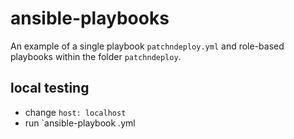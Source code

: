 # ansible-playbooks

An example of a single playbook `patchndeploy.yml` and role-based playbooks within the folder `patchndeploy`.

## local testing

- change `host: localhost`
- run `ansible-playbook <filename>.yml
